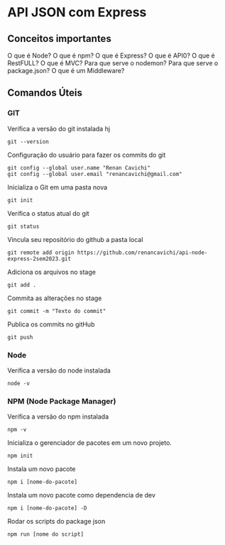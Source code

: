 # API JSON com Express

## Conceitos importantes

O que é Node?
O que é npm?
O que é Express?
O que é API0?
O que é RestFULL?
O que é MVC?
Para que serve o nodemon?
Para que serve o package.json?
O que é um Middleware?

## Comandos Úteis

### GIT

Verifica a versão do git instalada hj
```
git --version
```

Configuração do usuário para fazer os commits do git
```
git config --global user.name "Renan Cavichi"
git config --global user.email "renancavichi@gmail.com"
```

Inicializa o Git em uma pasta nova
```
git init
```
Verifica o status atual do git
```
git status
```

Vincula seu repositório do github a pasta local
```
git remote add origin https://github.com/renancavichi/api-node-express-2sem2023.git
```

Adiciona os arquivos no stage
```
git add .
```

Commita as alterações no stage
```
git commit -m "Texto do commit"
```

Publica os commits no gitHub
```
git push
```

### Node

Verifica a versão do node instalada
```
node -v
```

### NPM (Node Package Manager)

Verifica a versão do npm instalada
```
npm -v
```

Inicializa o gerenciador de pacotes em um novo projeto.
```
npm init
```

Instala um novo pacote
```
npm i [nome-do-pacote]
```

Instala um novo pacote como dependencia de dev
```
npm i [nome-do-pacote] -D
```
Rodar os scripts do package json
```
npm run [nome do script]
```
